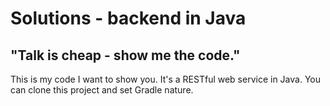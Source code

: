 # Solutions - backend in Java
## "Talk is cheap - show me the code."

This is my code I want to show you.
It's a RESTful web service in Java.
You can clone this project and set Gradle nature.
